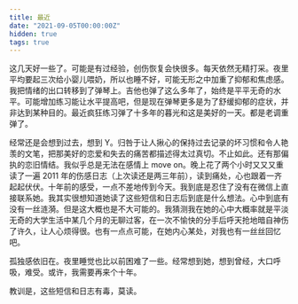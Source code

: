 ```yaml
---
title: 最近
date: "2021-09-05T00:00:00Z"
hidden: true
tags: true
---
```


这几天好一些了。可能是有过经验，创伤恢复会快很多。每天依然无精打采。夜里平均要起三次给小婴儿喂奶，所以也睡不好，可能无形之中加重了抑郁和焦虑感。我把情绪的出口转移到了弹琴上。吉他也弹了这么多年了，始终是平平无奇的水平。可能增加练习能让水平提高吧，但是现在弹琴更多是为了舒缓抑郁的症状，并非达到某种目的。最近疯狂练习弹了十多年的暮光和这是美好的一天。都是老调重弹了。

经常还是会想到过去，想到 Y。归咎于让人揪心的保持过去记录的坏习惯和令人艳羡的文笔，把那美好的恋爱和失去的痛苦都描述得太过真切。不止如此。还有那偏执的恋旧情结。我似乎总是无法在感情上 move on。晚上花了两个小时又又又重读了一遍 2011 年的伤感日志（上次读还是两三年前），读到痛处，心也跟着一齐起起伏伏。十年前的感受，一点不差地传到今天。我到底是忍住了没有在微信上直接联系她。我其实很想知道她读了这些短信和日志后到底是什么想法。心中到底有没有一丝涟漪。但是这大概也是不大可能的。我猜测我在她的心中大概率就是平淡无奇的大学生活中某几个月的无聊过客，在一次不愉快的分手后呼天抢地暗自神伤了许久，让人心烦得很。也有一点点可能，在她内心某处，对我也有一丝丝回忆吧。

孤独感依旧在。夜里睡觉也比以前困难了一些。经常想到她，想到曾经，大口呼吸，难受。或许，我需要再来个十年。

教训是，这些短信和日志有毒，莫读。